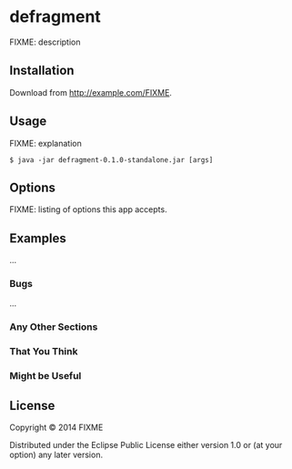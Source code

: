 # defragment

FIXME: description

## Installation

Download from http://example.com/FIXME.

## Usage

FIXME: explanation

    $ java -jar defragment-0.1.0-standalone.jar [args]

## Options

FIXME: listing of options this app accepts.

## Examples

...

### Bugs

...

### Any Other Sections
### That You Think
### Might be Useful

## License

Copyright © 2014 FIXME

Distributed under the Eclipse Public License either version 1.0 or (at
your option) any later version.
